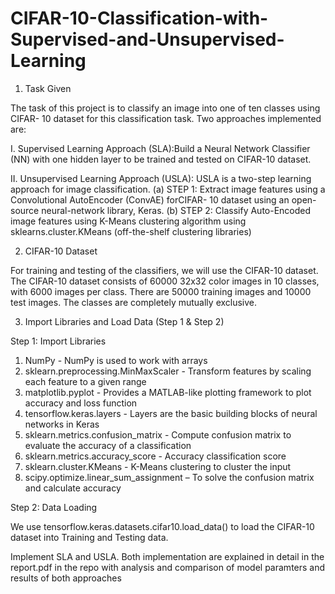 # CIFAR-10-Classification-with-Supervised-and-Unsupervised-Learning

1. Task Given

The task of this project is to classify an image into one of ten classes using CIFAR- 10
dataset for this classification task. Two approaches implemented are:

I. Supervised Learning Approach (SLA):Build a Neural Network Classifier (NN)
with one hidden layer to be trained and tested on CIFAR-10 dataset.

II. Unsupervised Learning Approach (USLA): USLA is a two-step learning approach
for image classification.
(a) STEP 1: Extract image features using a Convolutional AutoEncoder (ConvAE) forCIFAR- 10 dataset using an open-source neural-network library,
Keras.
(b) STEP 2: Classify Auto-Encoded image features using K-Means clustering
algorithm using sklearns.cluster.KMeans (off-the-shelf clustering libraries)


2. CIFAR-10 Dataset

For training and testing of the classifiers, we will use the CIFAR-10 dataset. The
CIFAR-10 dataset consists of 60000 32x32 color images in 10 classes, with 6000
images per class. There are 50000 training images and 10000 test images. The classes
are completely mutually exclusive.


3. Import Libraries and Load Data (Step 1 & Step 2)

Step 1: Import Libraries
1) NumPy - NumPy is used to work with arrays
2) sklearn.preprocessing.MinMaxScaler - Transform features by scaling each feature to a
given range
3) matplotlib.pyplot - Provides a MATLAB-like plotting framework to plot accuracy and
loss function
4) tensorflow.keras.layers - Layers are the basic building blocks of neural networks in
Keras
5) sklearn.metrics.confusion_matrix - Compute confusion matrix to evaluate the accuracy
of a classification
6) sklearn.metrics.accuracy_score - Accuracy classification score
7) sklearn.cluster.KMeans - K-Means clustering to cluster the input
8) scipy.optimize.linear_sum_assignment – To solve the confusion matrix and calculate
accuracy

Step 2: Data Loading

We use tensorflow.keras.datasets.cifar10.load_data() to load the CIFAR-10 dataset into
Training and Testing data.


Implement SLA and USLA. Both implementation are explained in detail in the report.pdf in the repo with analysis and comparison of model paramters and results of both approaches
